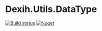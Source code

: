 # Dexih.Utils.DataType

[build]:    https://ci.appveyor.com/project/dataexperts/dexih-utils-datattype
[build-img]: https://ci.appveyor.com/api/projects/status/468vuvi0rcpcs0ca?svg=true
[nuget]:     https://www.nuget.org/packages/dexih.utils.datatype
[nuget-img]: https://badge.fury.io/nu/dexih.utils.datatype.svg
[nuget-name]: dexih.utils.datatype

[![Build status][build-img]][build] [![Nuget][nuget-img]][nuget]
